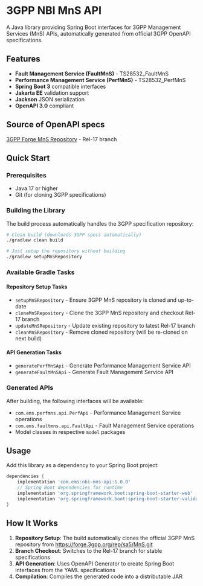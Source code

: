 
# 3GPP NBI MnS API

A Java library providing Spring Boot interfaces for 3GPP Management Services (MnS) APIs, automatically generated from official 3GPP OpenAPI specifications.

## Features

- **Fault Management Service (FaultMnS)** - TS28532_FaultMnS
- **Performance Management Service (PerfMnS)** - TS28532_PerfMnS
- **Spring Boot 3** compatible interfaces
- **Jakarta EE** validation support
- **Jackson** JSON serialization
- **OpenAPI 3.0** compliant

## Source of OpenAPI specs

[3GPP Forge MnS Repository](https://forge.3gpp.org/rep/sa5/MnS.git) - Rel-17 branch

## Quick Start

### Prerequisites

- Java 17 or higher
- Git (for cloning 3GPP specifications)

### Building the Library

The build process automatically handles the 3GPP specification repository:

```bash
# Clean build (downloads 3GPP specs automatically)
./gradlew clean build

# Just setup the repository without building
./gradlew setupMnSRepository
```

### Available Gradle Tasks

#### Repository Setup Tasks

- `setupMnSRepository` - Ensure 3GPP MnS repository is cloned and up-to-date
- `cloneMnSRepository` - Clone the 3GPP MnS repository and checkout Rel-17 branch
- `updateMnSRepository` - Update existing repository to latest Rel-17 branch
- `cleanMnSRepository` - Remove cloned repository (will be re-cloned on next build)

#### API Generation Tasks

- `generatePerfMnSApi` - Generate Performance Management Service API
- `generateFaultMnSApi` - Generate Fault Management Service API

### Generated APIs

After building, the following interfaces will be available:

- `com.ems.perfmns.api.PerfApi` - Performance Management Service operations
- `com.ems.faultmns.api.FaultApi` - Fault Management Service operations
- Model classes in respective `model` packages

## Usage

Add this library as a dependency to your Spring Boot project:

```gradle
dependencies {
    implementation 'com.ems:nbi-mns-api:1.0.0'
    // Spring Boot dependencies for runtime
    implementation 'org.springframework.boot:spring-boot-starter-web'
    implementation 'org.springframework.boot:spring-boot-starter-validation'
}
```

## How It Works

1. **Repository Setup**: The build automatically clones the official 3GPP MnS repository from <https://forge.3gpp.org/rep/sa5/MnS.git>
2. **Branch Checkout**: Switches to the Rel-17 branch for stable specifications  
3. **API Generation**: Uses OpenAPI Generator to create Spring Boot interfaces from the YAML specifications
4. **Compilation**: Compiles the generated code into a distributable JAR
